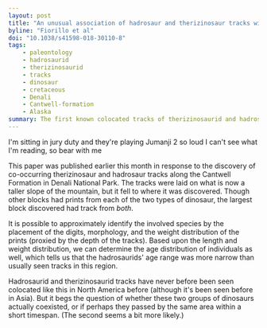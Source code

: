 ```yaml
---
layout: post
title: "An unusual association of hadrosaur and therizinosaur tracks within Late Cretaceous rocks of Denali National Park, Alaska"
byline: "Fiorillo et al"
doi: "10.1038/s41598-018-30110-8"
tags:
    - paleontology
    - hadrosaurid
    - therizinosaurid
    - tracks
    - dinosaur
    - cretaceous
    - Denali
    - Cantwell-formation
    - Alaska
summary: The first known colocated tracks of therizinosaurid and hadrosaurid species was found in Denali National Park.
---
```


I'm sitting in jury duty and they're playing Jumanji 2 so loud I can't see what I'm reading, so bear with me


This paper was published earlier this month in response to the discovery of co-occurring therizinosaur and hadrosaur tracks along the Cantwell Formation in Denali National Park. The tracks were laid on what is now a taller slope of the mountain, but it fell to where it was discovered. Though other blocks had prints from each of the two types of dinosaur, the largest block discovered had track from _both_.

It is possible to approximately identify the involved species by the placement of the digits, morphology, and the weight distribution of the prints (proxied by the depth of the tracks). Based upon the length and weight distribution, we can determine the age distribution of individuals as well, which tells us that the hadrosaurids' age range was more narrow than usually seen tracks in this region.

Hadrosaurid and therizinosaurid tracks have never before been seen colocated like this in North America before (although it's been seen before in Asia). But it begs the question of whether these two groups of dinosaurs actually coexisted, or if perhaps they passed by the same area within a short timespan. (The second seems a bit more likely.)
